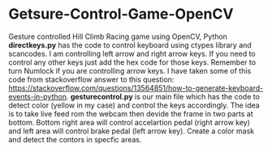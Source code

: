 # Getsure-Control-Game-OpenCV
Gesture controlled Hill Climb Racing game using OpenCV, Python
**directkeys.py** has the code to control keyboard using ctypes library and scancodes. I am controlling left arrow and right arrow keys. If you need to control any other keys just add the hex code for those keys. Remember to turn Numlock if you are controlling arrow keys. I have taken some of this code from stackoverflow answer to this question: https://stackoverflow.com/questions/13564851/how-to-generate-keyboard-events-in-python.
**gesturecontrol.py** is our main file which has the code to detect color (yellow in my case) and control the keys accordingly. The idea is to take live feed rom the webcam then devide the frame in two parts at bottom. Bottom right area will control accelartion pedal (right arrow key) and left area will control brake pedal (left arrow key). Create a color mask and detect the contors in specfic areas. 


